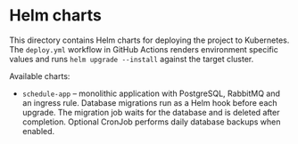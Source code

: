 # Helm charts

This directory contains Helm charts for deploying the project to Kubernetes. The
`deploy.yml` workflow in GitHub Actions renders environment specific values and
runs `helm upgrade --install` against the target cluster.

Available charts:

- `schedule-app` – monolithic application with PostgreSQL, RabbitMQ and an ingress rule. Database migrations run as a Helm hook before each upgrade. The migration job waits for the database and is deleted after completion. Optional CronJob performs daily database backups when enabled.

